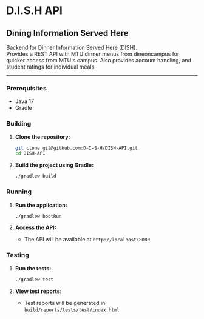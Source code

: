 # D.I.S.H API
## Dining Information Served Here

Backend for Dinner Information Served Here (DISH).  
Provides a REST API with MTU dinner menus from dineoncampus for quicker access from MTU's campus. Also provides account handling, and student ratings for individual meals.

---

### Prerequisites

- Java 17
- Gradle

### Building

1. **Clone the repository:**
    ```sh
    git clone git@github.com:D-I-S-H/DISH-API.git
    cd DISH-API
    ```

2. **Build the project using Gradle:**
    ```sh
    ./gradlew build
    ```

### Running

1. **Run the application:**
    ```sh
    ./gradlew bootRun
    ```

2. **Access the API:**
    - The API will be available at `http://localhost:8080`

### Testing

1. **Run the tests:**
    ```sh
    ./gradlew test
    ```

2. **View test reports:**
    - Test reports will be generated in `build/reports/tests/test/index.html`

